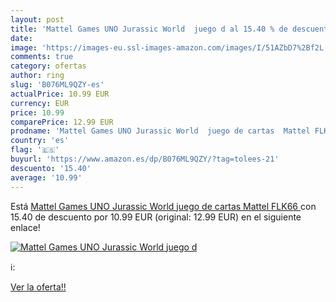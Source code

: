 ```yaml
---
layout: post
title: 'Mattel Games UNO Jurassic World  juego d al 15.40 % de descuento'
date: 
image: 'https://images-eu.ssl-images-amazon.com/images/I/51AZbD7%2Bf2L._SL200_.jpg'
comments: true
category: ofertas
author: ring
slug: 'B076ML9QZY-es'
actualPrice: 10.99 EUR
currency: EUR
price: 10.99
comparePrice: 12.99 EUR
prodname: 'Mattel Games UNO Jurassic World  juego de cartas  Mattel FLK66 '
country: 'es'
flag: '🇪🇸'
buyurl: 'https://www.amazon.es/dp/B076ML9QZY/?tag=tolees-21'
descuento: '15.40'
average: '10.99'
---
```


Está [Mattel Games UNO Jurassic World  juego de cartas  Mattel FLK66 ](https://www.amazon.es/dp/B076ML9QZY/?tag=tolees-21) con 15.40 de descuento por 10.99 EUR (original: 12.99 EUR) en el siguiente enlace!

[![Mattel Games UNO Jurassic World  juego d](https://images-eu.ssl-images-amazon.com/images/I/51AZbD7%2Bf2L._SL200_.jpg)](https://www.amazon.es/dp/B076ML9QZY/?tag=tolees-21)

ℹ️:


[Ver la oferta!!](https://www.amazon.es/dp/B076ML9QZY/?tag=tolees-21)
